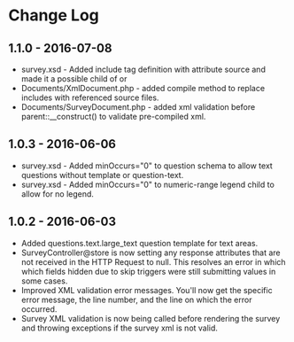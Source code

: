 # Change Log
## 1.1.0 - 2016-07-08
* survey.xsd - Added include tag definition with attribute source and made it a possible child of <survey> or <container>
* Documents/XmlDocument.php - added compile method to replace includes with referenced source files.
* Documents/SurveyDocument.php - added xml validation before parent::__construct() to validate pre-compiled xml.

## 1.0.3 - 2016-06-06
* survey.xsd - Added minOccurs="0" to question schema to allow text questions without template or question-text.
* survey.xsd - Added minOccurs="0" to numeric-range legend child to allow for no legend.

## 1.0.2 - 2016-06-03
* Added questions.text.large_text question template for text areas.
* SurveyController@store is now setting any response attributes that are not received in the HTTP Request to null.  This resolves an error in which which fields hidden due to skip triggers were still submitting values in some cases.
* Improved XML validation error messages.  You'll now get the specific error message, the line number, and the line on which the error occurred.
* Survey XML validation is now being called before rendering the survey and throwing exceptions if the survey xml is not valid.